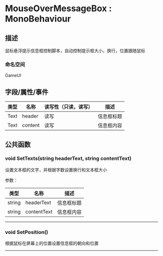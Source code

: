 # MouseOverMessageBox : MonoBehaviour

## 描述

鼠标悬浮提示信息框控制脚本，自动控制提示框大小，换行，位置跟随鼠标

### 命名空间

GameUI

## 字段/属性/事件

| 类型 | 名称    | 读写性（只读，读写） | 描述       |
| ---- | ------- | -------------------- | ---------- |
| Text | header  | 读写                 | 信息框标题 |
| Text | content | 读写                 | 信息框内容 |

## 公共函数

### void SetTexts(string headerText, string contentText)

设置文本框的文字，并根据字数设置换行和文本框大小

参数：

| 类型   | 名称        | 描述       |
| ------ | ----------- | ---------- |
| string | headerText  | 信息框标题 |
| string | contentText | 信息框内容 |

------
### void SetPosition()

根据鼠标在屏幕上的位置设置信息框的朝向和位置

------